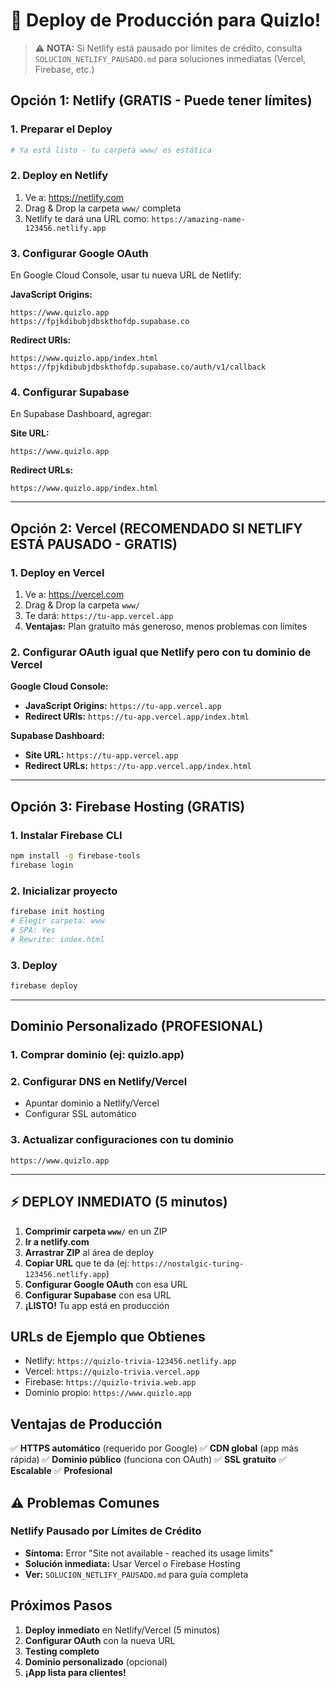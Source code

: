 # 🚀 Deploy de Producción para Quizlo!

> ⚠️ **NOTA:** Si Netlify está pausado por límites de crédito, consulta `SOLUCION_NETLIFY_PAUSADO.md` para soluciones inmediatas (Vercel, Firebase, etc.)

## Opción 1: Netlify (GRATIS - Puede tener límites)

### 1. Preparar el Deploy
```bash
# Ya está listo - tu carpeta www/ es estática
```

### 2. Deploy en Netlify
1. Ve a: https://netlify.com
2. Drag & Drop la carpeta `www/` completa
3. Netlify te dará una URL como: `https://amazing-name-123456.netlify.app`

### 3. Configurar Google OAuth
En Google Cloud Console, usar tu nueva URL de Netlify:

**JavaScript Origins:**
```
https://www.quizlo.app
https://fpjkdibubjdbskthofdp.supabase.co
```

**Redirect URIs:**
```
https://www.quizlo.app/index.html
https://fpjkdibubjdbskthofdp.supabase.co/auth/v1/callback
```

### 4. Configurar Supabase
En Supabase Dashboard, agregar:

**Site URL:**
```
https://www.quizlo.app
```

**Redirect URLs:**
```
https://www.quizlo.app/index.html
```

---

## Opción 2: Vercel (RECOMENDADO SI NETLIFY ESTÁ PAUSADO - GRATIS)

### 1. Deploy en Vercel
1. Ve a: https://vercel.com
2. Drag & Drop la carpeta `www/`
3. Te dará: `https://tu-app.vercel.app`
4. **Ventajas:** Plan gratuito más generoso, menos problemas con límites

### 2. Configurar OAuth igual que Netlify pero con tu dominio de Vercel

**Google Cloud Console:**
- **JavaScript Origins:** `https://tu-app.vercel.app`
- **Redirect URIs:** `https://tu-app.vercel.app/index.html`

**Supabase Dashboard:**
- **Site URL:** `https://tu-app.vercel.app`
- **Redirect URLs:** `https://tu-app.vercel.app/index.html`

---

## Opción 3: Firebase Hosting (GRATIS)

### 1. Instalar Firebase CLI
```bash
npm install -g firebase-tools
firebase login
```

### 2. Inicializar proyecto
```bash
firebase init hosting
# Elegir carpeta: www
# SPA: Yes
# Rewrite: index.html
```

### 3. Deploy
```bash
firebase deploy
```

---

## Dominio Personalizado (PROFESIONAL)

### 1. Comprar dominio (ej: quizlo.app)

### 2. Configurar DNS en Netlify/Vercel
- Apuntar dominio a Netlify/Vercel
- Configurar SSL automático

### 3. Actualizar configuraciones con tu dominio
```
https://www.quizlo.app
```

---

## ⚡ DEPLOY INMEDIATO (5 minutos)

1. **Comprimir carpeta `www/`** en un ZIP
2. **Ir a netlify.com**
3. **Arrastrar ZIP** al área de deploy
4. **Copiar URL** que te da (ej: `https://nostalgic-turing-123456.netlify.app`)
5. **Configurar Google OAuth** con esa URL
6. **Configurar Supabase** con esa URL
7. **¡LISTO!** Tu app está en producción

## URLs de Ejemplo que Obtienes

- Netlify: `https://quizlo-trivia-123456.netlify.app`
- Vercel: `https://quizlo-trivia.vercel.app`
- Firebase: `https://quizlo-trivia.web.app`
- Dominio propio: `https://www.quizlo.app`

## Ventajas de Producción

✅ **HTTPS automático** (requerido por Google)
✅ **CDN global** (app más rápida)
✅ **Dominio público** (funciona con OAuth)
✅ **SSL gratuito**
✅ **Escalable**
✅ **Profesional**

## ⚠️ Problemas Comunes

### Netlify Pausado por Límites de Crédito
- **Síntoma:** Error "Site not available - reached its usage limits"
- **Solución inmediata:** Usar Vercel o Firebase Hosting
- **Ver:** `SOLUCION_NETLIFY_PAUSADO.md` para guía completa

## Próximos Pasos

1. **Deploy inmediato** en Netlify/Vercel (5 minutos)
2. **Configurar OAuth** con la nueva URL
3. **Testing completo**
4. **Dominio personalizado** (opcional)
5. **¡App lista para clientes!**